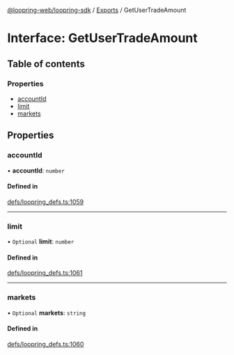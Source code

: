 [@loopring-web/loopring-sdk](../README.md) / [Exports](../modules.md) / GetUserTradeAmount

# Interface: GetUserTradeAmount

## Table of contents

### Properties

- [accountId](GetUserTradeAmount.md#accountid)
- [limit](GetUserTradeAmount.md#limit)
- [markets](GetUserTradeAmount.md#markets)

## Properties

### accountId

• **accountId**: `number`

#### Defined in

[defs/loopring_defs.ts:1059](https://github.com/Loopring/loopring_sdk/blob/fd60be9/src/defs/loopring_defs.ts#L1059)

___

### limit

• `Optional` **limit**: `number`

#### Defined in

[defs/loopring_defs.ts:1061](https://github.com/Loopring/loopring_sdk/blob/fd60be9/src/defs/loopring_defs.ts#L1061)

___

### markets

• `Optional` **markets**: `string`

#### Defined in

[defs/loopring_defs.ts:1060](https://github.com/Loopring/loopring_sdk/blob/fd60be9/src/defs/loopring_defs.ts#L1060)
